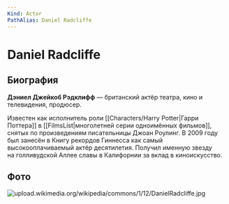 ```yaml
---
Kind: Actor
PathAlias: Daniel Radcliffe
---
```

# Daniel Radcliffe
## Биография
**Дэниел Джейкоб Рэдклифф** — британский актёр театра, кино и телевидения, продюсер.

Известен как исполнитель роли [[Characters/Harry Potter|Гарри Поттера]] в [[FilmsList|многолетней серии одноимённых фильмов]], снятых по произведениям писательницы Джоан Роулинг. В 2009 году был занесён в Книгу рекордов Гиннесса как самый высокооплачиваемый актёр десятилетия. Получил именную звезду на голливудской Аллее славы в Калифорнии за вклад в киноискусство.
## Фото
![upload.wikimedia.org/wikipedia/commons/1/12/DanielRadcliffe.jpg](https://upload.wikimedia.org/wikipedia/commons/1/12/DanielRadcliffe.jpg)